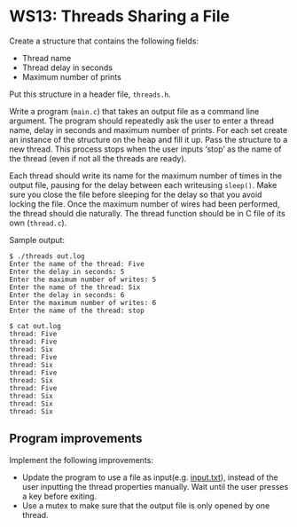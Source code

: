 # WS13: Threads Sharing a File
Create a structure that contains the following fields:
* Thread name
* Thread delay in seconds
* Maximum number of prints

Put this structure in a header file, ```threads.h```.

Write a program (```main.c```) that takes an output file as a command line argument. The program should repeatedly ask the user to enter a thread name, delay in seconds and maximum number of prints. For each set create an instance of the structure on the heap and fill it up. Pass the structure to a new thread. This process stops when the user inputs ‘stop’ as the name of the thread (even if not all the threads are ready).

Each thread should write its name for the maximum number of times in the output file, pausing for the delay between each writeusing ```sleep()```. Make sure you close the file before sleeping for the delay so that you avoid locking the file. Once the maximum number of wires had been performed, the thread should die naturally. The thread function should be in C file of its own (```thread.c```).

Sample output:
```
$ ./threads out.log
Enter the name of the thread: Five
Enter the delay in seconds: 5
Enter the maximum number of writes: 5
Enter the name of the thread: Six
Enter the delay in seconds: 6
Enter the maximum number of writes: 6
Enter the name of the thread: stop

$ cat out.log
thread: Five
thread: Five
thread: Six
thread: Five
thread: Six
thread: Five
thread: Six
thread: Five
thread: Six
thread: Six
thread: Six
```

## Program improvements
Implement the following improvements:
* Update the program to use a file as input(e.g. [input.txt](./input.txt)), instead of the user inputting the thread properties manually. Wait until the user presses a key before exiting.
* Use a mutex to make sure that the output file is only opened by one thread.

